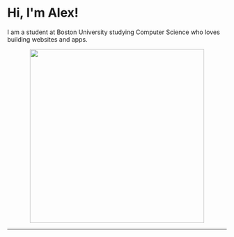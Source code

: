 
# Hi, I'm Alex! 
I am a student at Boston University studying Computer Science who loves building websites and apps.

<p align="center">
  <img src="https://github-readme-stats.vercel.app/api?username=alexmcbrier&show_icons=true&theme=jolly" width="400">
</p>

---
